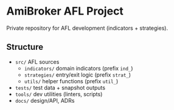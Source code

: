 # AmiBroker AFL Project

Private repository for AFL development (indicators + strategies).

## Structure
- `src/` AFL sources
  - `indicators/` domain indicators (prefix `ind_`)
  - `strategies/` entry/exit logic (prefix `strat_`)
  - `utils/` helper functions (prefix `util_`)
- `tests/` test data + snapshot outputs
- `tools/` dev utilities (linters, scripts)
- `docs/` design/API, ADRs